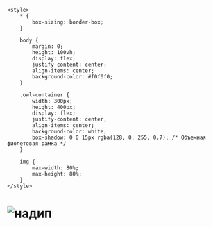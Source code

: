 <!DOCTYPE html>
<html lang="en">
<head>
    <meta charset="UTF-8">
    <meta name="viewport" content="width=device-width, initial-scale=1.0">
    
    <style>
        * {
            box-sizing: border-box;
        }

        body {
            margin: 0;
            height: 100vh;
            display: flex;
            justify-content: center;
            align-items: center;
            background-color: #f0f0f0;
        }

        .owl-container {
            width: 300px;
            height: 400px;
            display: flex;
            justify-content: center;
            align-items: center;
            background-color: white;
            box-shadow: 0 0 15px rgba(128, 0, 255, 0.7); /* Объемная фиолетовая рамка */
        }

        img {
            max-width: 80%;
            max-height: 80%;
        }
    </style>
</head>
<body>
    <div class="owl-container">
        <h1><img alt="надип"></h1>
    </div>
</body>
</html>
